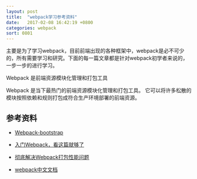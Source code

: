 ```yaml
---
layout: post
title:  "webpack学习参考资料"
date:   2017-02-08 16:42:19 +0800
categories: webpack
sort: 0801
---
```

主要是为了学习webpack，目前前端出现的各种框架中，webpack是必不可少的，所有需要学习和研究。下面的每一篇文章都是针对webpack初学者来说的，一步一步的进行学习。

Webpack 是前端资源模块化管理和打包工具

Webpack 是当下最热门的前端资源模块化管理和打包工具。
它可以将许多松散的模块按照依赖和规则打包成符合生产环境部署的前端资源。



## 参考资料

- [Webpack-bootstrap](https://webpack.bootcss.com/get-started/)
- [入门Webpack，看这篇就够了](http://www.jianshu.com/p/42e11515c10f)


- [彻底解决Webpack打包性能问题](https://zhuanlan.zhihu.com/p/21748318)

- [webpack中文文档](https://doc.webpack-china.org/concepts/)

  ​



